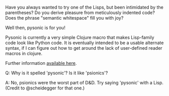 Have you always wanted to try one of the Lisps, but been intimidated by the parentheses? Do you derive pleasure from meticulously indented code? Does the phrase "semantic whitespace" fill you with joy?

Well then, pysonic is for you!

Pysonic is currently a very simple Clojure macro that makes Lisp-family code look like Python code. It is eventually intended to be a usable alternate syntax, if I can figure out how to get around the lack of user-defined reader macros in clojure. 

Further information [available here](http://mavant.com/8/).

Q: Why is it spelled 'pysonic'? Is it like 'psionics'?

A: No, psionics were the worst part of D&D. Try saying 'pysonic' with a Lisp. (Credit to @scheidegger for that one.)
